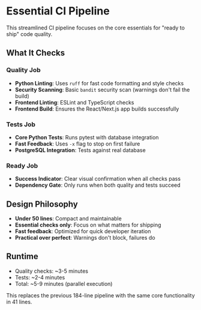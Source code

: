 # Essential CI Pipeline

This streamlined CI pipeline focuses on the core essentials for "ready to ship" code quality.

## What It Checks

### Quality Job

- **Python Linting**: Uses `ruff` for fast code formatting and style checks
- **Security Scanning**: Basic `bandit` security scan (warnings don't fail the build)
- **Frontend Linting**: ESLint and TypeScript checks
- **Frontend Build**: Ensures the React/Next.js app builds successfully

### Tests Job

- **Core Python Tests**: Runs pytest with database integration
- **Fast Feedback**: Uses `-x` flag to stop on first failure
- **PostgreSQL Integration**: Tests against real database

### Ready Job

- **Success Indicator**: Clear visual confirmation when all checks pass
- **Dependency Gate**: Only runs when both quality and tests succeed

## Design Philosophy

- **Under 50 lines**: Compact and maintainable
- **Essential checks only**: Focus on what matters for shipping
- **Fast feedback**: Optimized for quick developer iteration
- **Practical over perfect**: Warnings don't block, failures do

## Runtime

- Quality checks: ~3-5 minutes
- Tests: ~2-4 minutes
- Total: ~5-9 minutes (parallel execution)

This replaces the previous 184-line pipeline with the same core functionality in 41 lines.
